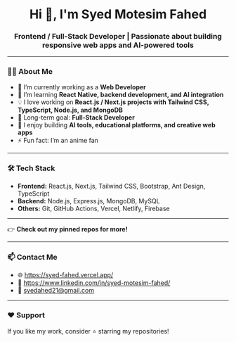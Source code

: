 <h1 align="center">Hi 👋, I'm Syed Motesim Fahed</h1>
<h3 align="center">Frontend / Full-Stack Developer | Passionate about building responsive web apps and AI-powered tools</h3>

---

### 👨‍💻 About Me

- 🔭 I’m currently working as a **Web Developer**
- 🌱 I’m learning **React Native, backend development, and AI integration**
- 💡 I love working on **React.js / Next.js projects with Tailwind CSS, TypeScript, Node.js, and MongoDB**
- 🎯 Long-term goal: **Full-Stack Developer**
- 🎨 I enjoy building **AI tools, educational platforms, and creative web apps**
- ⚡ Fun fact: I’m an anime fan

---

### 🛠 Tech Stack

- **Frontend:** React.js, Next.js, Tailwind CSS, Bootstrap, Ant Design, TypeScript  
- **Backend:** Node.js, Express.js, MongoDB, MySQL  
- **Others:** Git, GitHub Actions, Vercel, Netlify, Firebase  

---
👉 **Check out my pinned repos for more!**

---

### 📫 Contact Me

- 🌐 https://syed-fahed.vercel.app/
- 💼 https://www.linkedin.com/in/syed-motesim-fahed/
- 📧 syedahed21@gmail.com

---

### ❤️ Support

If you like my work, consider ⭐️ starring my repositories!
